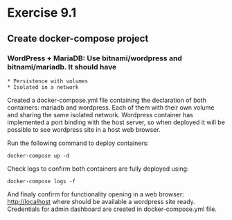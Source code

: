 # Exercise 9.1

## Create docker-compose project

### WordPress + MariaDB: Use bitnami/wordpress and bitnami/mariadb. It should have

    * Persistence with volumes
    * Isolated in a network

Created a docker-compose.yml file containing the declaration of both containers: mariadb and wordpress. Each of them with their own volume and sharing the same isolated network. Wordpress container has implemented a port binding with the host server, so when deployed it will be possible to see wordpress site in a host web browser.

Run the following command to deploy containers:

```
docker-compose up -d
```

Check logs to confirm both containers are fully deployed using:

```
docker-compose logs -f
```

And finaly confirm for functionality opening in a web browser: <http://localhost> where should be available a wordpress site ready. Credentials for admin dashboard are created in docker-compose.yml file.
